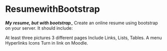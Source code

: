 # ResumewithBootstrap
_**My resume, but with bootstrap**__
Create an online resume using bootstrap on your server. It should include:

At least three pictures
3 different pages
Include Links, Lists, Tables.
A menu
Hyperlinks
Icons
Turn in link on Moodle.


